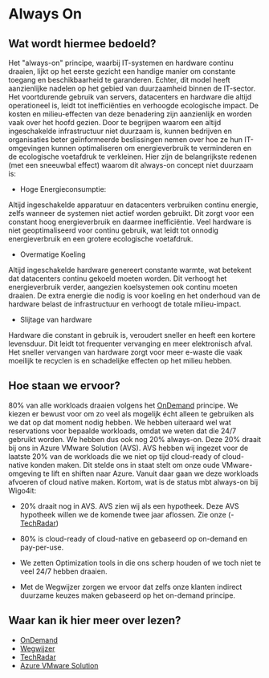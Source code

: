 # Always On

## Wat wordt hiermee bedoeld?
Het "always-on" principe, waarbij IT-systemen en hardware continu draaien, lijkt op het eerste gezicht een handige manier om constante toegang en beschikbaarheid te garanderen. Echter, dit model heeft aanzienlijke nadelen op het gebied van duurzaamheid binnen de IT-sector. Het voortdurende gebruik van servers, datacenters en hardware die altijd operationeel is, leidt tot inefficiënties en verhoogde ecologische impact. De kosten en milieu-effecten van deze benadering zijn aanzienlijk en worden vaak over het hoofd gezien. Door te begrijpen waarom een altijd ingeschakelde infrastructuur niet duurzaam is, kunnen bedrijven en organisaties beter geïnformeerde beslissingen nemen over hoe ze hun IT-omgevingen kunnen optimaliseren om energieverbruik te verminderen en de ecologische voetafdruk te verkleinen. Hier zijn de belangrijkste redenen (met een sneeuwbal effect) waarom dit always-on concept niet duurzaam is:

- Hoge Energieconsumptie:

Altijd ingeschakelde apparatuur en datacenters verbruiken continu energie, zelfs wanneer de systemen niet actief worden gebruikt. Dit zorgt voor een constant hoog energieverbruik en daarmee inefficiëntie. Veel hardware is niet geoptimaliseerd voor continu gebruik, wat leidt tot onnodig energieverbruik en een grotere ecologische voetafdruk.

- Overmatige Koeling 

Altijd ingeschakelde hardware genereert constante warmte, wat betekent dat datacenters continu gekoeld moeten worden. Dit verhoogt het energieverbruik verder, aangezien koelsystemen ook continu moeten draaien. De extra energie die nodig is voor koeling en het onderhoud van de hardware belast de infrastructuur en verhoogt de totale milieu-impact.

- Slijtage van hardware

Hardware die constant in gebruik is, veroudert sneller en heeft een kortere levensduur. Dit leidt tot frequenter vervanging en meer elektronisch afval. Het sneller vervangen van hardware zorgt voor meer e-waste die vaak moeilijk te recyclen is en schadelijke effecten op het milieu hebben.

## Hoe staan we ervoor?
80% van alle workloads draaien volgens het [OnDemand](wiki.html?page=onDemand) principe. We kiezen er bewust voor om zo veel als mogelijk écht alleen te gebruiken als we dat op dat moment nodig hebben. We hebben uiteraard wel wat reservations voor bepaalde workloads, omdat we weten dat die 24/7 gebruikt worden. 
We hebben dus ook nog 20% always-on. Deze 20% draait bij ons in Azure VMware Solution (AVS). AVS hebben wij ingezet voor de laatste 20% van de workloads die we niet op tijd cloud-ready of cloud-native konden maken. Dit stelde ons in staat stelt om onze oude VMware-omgeving te lift en shiften naar Azure. Vanuit daar gaan we deze workloads afvoeren of cloud native maken. Kortom, wat is de status mbt always-on bij Wigo4it:

- 20% draait nog in AVS. AVS zien wij als een hypotheek. Deze AVS hypotheek willen we de komende twee jaar aflossen. Zie onze (- <a href="https://techradar.wigo4it.nl">TechRadar</a>)

- 80% is cloud-ready of cloud-native en gebaseerd op on-demand en pay-per-use. 

- We zetten Optimization tools in die ons scherp houden of we toch niet te veel 24/7 hebben draaien.

- Met de Wegwijzer zorgen we ervoor dat zelfs onze klanten indirect duurzame keuzes maken gebaseerd op het on-demand principe. 

## Waar kan ik hier meer over lezen?

- [OnDemand](wiki.html?page=onDemand)
- [Wegwijzer](wiki.html?page=wegwijzer)
- <a href="https://techradar.wigo4it.nl">TechRadar</a>
- <a href="https://azure.microsoft.com/en-us/products/azure-vmware">Azure VMware Solution</a>
